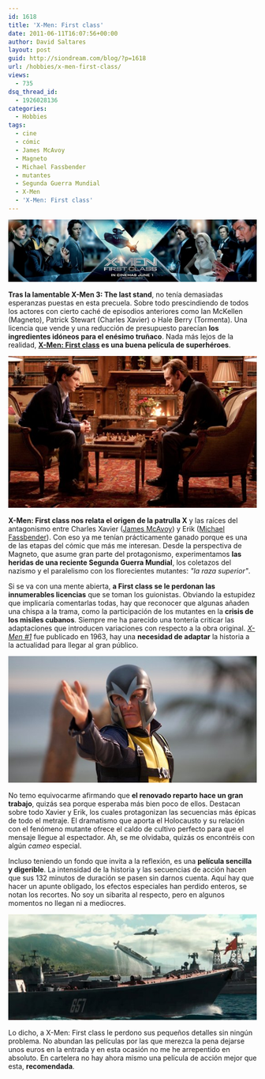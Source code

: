 ```yaml
---
id: 1618
title: 'X-Men: First class'
date: 2011-06-11T16:07:56+00:00
author: David Saltares
layout: post
guid: http://siondream.com/blog/?p=1618
url: /hobbies/x-men-first-class/
views:
  - 735
dsq_thread_id:
  - 1926028136
categories:
  - Hobbies
tags:
  - cine
  - cómic
  - James McAvoy
  - Magneto
  - Michael Fassbender
  - mutantes
  - Segunda Guerra Mundial
  - X-Men
  - 'X-Men: First class'
---
```


![xmen-titulo.jpg](/img/wp/xmen-titulo.jpg)

**Tras la lamentable X-Men 3: The last stand**, no tenía demasiadas esperanzas puestas en esta precuela. Sobre todo prescindiendo de todos los actores con cierto caché de episodios anteriores como Ian McKellen (Magneto), Patrick Stewart (Charles Xavier) o Hale Berry (Tormenta). Una licencia que vende y una reducción de presupuesto parecían **los ingredientes idóneos para el enésimo truñaco**. Nada más lejos de la realidad, **[X-Men: First class](http://www.imdb.com/title/tt1270798/) es una buena película de superhéroes**.

![xmen-chess.jpg](/img/wp/xmen-chess.jpg)


**X-Men: First class nos relata el origen de la patrulla X** y las raíces del antagonismo entre Charles Xavier ([James McAvoy](http://www.imdb.com/name/nm0564215/)) y Erik ([Michael Fassbender](http://www.imdb.com/name/nm1055413/)). Con eso ya me tenían prácticamente ganado porque es una de las etapas del cómic que más me interesan. Desde la perspectiva de Magneto, que asume gran parte del protagonismo, experimentamos **las heridas de una reciente Segunda Guerra Mundial**, los coletazos del nazismo y el paralelismo con los florecientes mutantes: *"la raza superior"*.

Si se va con una mente abierta, **a First class se le perdonan las innumerables licencias** que se toman los guionistas. Obviando la estupidez que implicaría comentarlas todas, hay que reconocer que algunas añaden una chispa a la trama, como la participación de los mutantes en la **crisis de los misiles cubanos**. Siempre me ha parecido una tontería criticar las adaptaciones que introducen variaciones con respecto a la obra original. *[X-Men #1](http://en.wikipedia.org/wiki/X-Men)* fue publicado en 1963, hay una **necesidad de adaptar** la historia a la actualidad para llegar al gran público.

![xmen-first-class-magneto.jpg](/img/wp/xmen-first-class-magneto.jpg)

No temo equivocarme afirmando que **el renovado reparto hace un gran trabajo**, quizás sea porque esperaba más bien poco de ellos. Destacan sobre todo Xavier y Erik, los cuales protagonizan las secuencias más épicas de todo el metraje. El dramatismo que aporta el Holocausto y su relación con el fenómeno mutante ofrece el caldo de cultivo perfecto para que el mensaje llegue al espectador. Ah, se me olvidaba, quizás os encontréis con algún *cameo* especial.

Incluso teniendo un fondo que invita a la reflexión, es una **película sencilla y digerible**. La intensidad de la historia y las secuencias de acción hacen que sus 132 minutos de duración se pasen sin darnos cuenta. Aquí hay que hacer un apunte obligado, los efectos especiales han perdido enteros, se notan los recortes. No soy un sibarita al respecto, pero en algunos momentos no llegan ni a mediocres.

![xmen-first-class-misiles.jpg](/img/wp/xmen-first-class-misiles.jpg)

Lo dicho, a X-Men: First class le perdono sus pequeños detalles sin ningún problema. No abundan las películas por las que merezca la pena dejarse unos euros en la entrada y en esta ocasión no me he arrepentido en absoluto. En cartelera no hay ahora mismo una película de acción mejor que esta, **recomendada**.